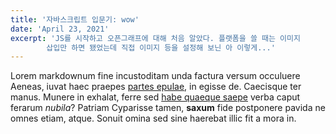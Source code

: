 ```yaml
---
title: '자바스크립트 입문기: wow'
date: 'April 23, 2021'
excerpt: 'JS를 시작하고 오픈그래프에 대해 처음 알았다. 플랫폼을 쓸 때는 이미지 
        삽입만 하면 됐었는데 직접 이미지 등을 설정해 보닌 아 이렇게...'
---
```


Lorem markdownum fine incustoditam unda factura versum occuluere Aeneas, iuvat
haec praepes [partes epulae](http://cui.com/), in egisse de. Caecisque ter
manus. Munere in exhalat, ferre sed [habe quaeque saepe](http://ne.org/fretum)
verba caput ferarum _nubila_? Patriam Cyparisse tamen, **saxum** fide postponere
pavida ne omnes etiam, atque. Sonuit omina sed sine haerebat illic fit a mora
in.